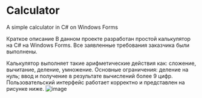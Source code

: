 # Calculator
A simple calculator in C# on Windows Forms

Краткое описание
В данном проекте разработан простой калькулятор на C# на Windows Forms. Все заявленные требования заказчика были выполнены.

Калькулятор выполняет такие арифметические действия как: сложение, вычитание, деление, умножение. Основные ограничения: деление на нуль; ввод и получение в результате вычислений более 9 цифр. Пользовательский интерфейс работает корректно и представлен на рисунке ниже.
![image](https://user-images.githubusercontent.com/62384713/199512025-86a5ff89-779a-4f03-8d65-ad80170a1450.png)
